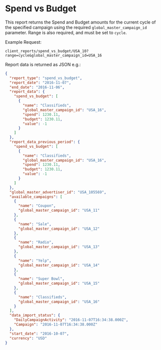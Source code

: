 # Spend vs Budget

This report returns the Spend and Budget amounts for the current cycle of the specified campaign using the required `global_master_campaign_id` parameter.  Range is also required, and must be set to `cycle`.

Example Request:

```
client_reports/spend_vs_budget/USA_10?range=cycle&global_master_campaign_id=USA_16
```

Report data is returned as JSON e.g.:

```json
{
  "report_type": "spend_vs_budget",
  "report_date": "2016-11-07",
  "end_date": "2016-11-06",
  "report_data": {
    "spend_vs_budget": [
      {
        "name": "Classifieds",
        "global_master_campaign_id": "USA_16",
        "spend": 1230.11,
        "budget": 1230.11,
        "value": -1
      }
    ]
  },
  "report_data_previous_period": {
    "spend_vs_budget": [
      {
        "name": "Classifieds",
        "global_master_campaign_id": "USA_16",
        "spend": 1230.11,
        "budget": 1230.11,
        "value": -1
      }
    ]
  },
  "global_master_advertiser_id": "USA_105569",
  "available_campaigns": [
    {
      "name": "Coupon",
      "global_master_campaign_id": "USA_11"
    },
    {
      "name": "Sale",
      "global_master_campaign_id": "USA_12"
    },
    {
      "name": "Radio",
      "global_master_campaign_id": "USA_13"
    },
    {
      "name": "Yelp",
      "global_master_campaign_id": "USA_14"
    },
    {
      "name": "Super Bowl",
      "global_master_campaign_id": "USA_15"
    },
    {
      "name": "Classifieds",
      "global_master_campaign_id": "USA_16"
    }
  ],
  "data_import_status": {
    "DailyCampaignActivity": "2016-11-07T16:34:38.000Z",
    "Campaign": "2016-11-07T16:34:38.000Z"
  },
  "start_date": "2016-10-07",
  "currency": "USD"
}

```
